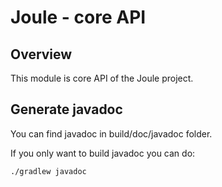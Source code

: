 Joule - core API
================

## Overview

This module is core API of the Joule project.


## Generate javadoc

You can find javadoc in build/doc/javadoc folder.

If you only want to build javadoc you can do:

```sh
./gradlew javadoc
```
